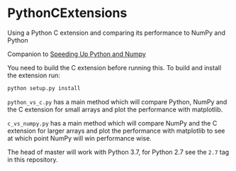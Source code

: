 # PythonCExtensions
Using a Python C extension and comparing its performance to NumPy and Python

Companion to [Speeding Up Python and Numpy](https://medium.com/coding-with-clarity/speeding-up-python-and-numpy-c-ing-the-way-3b9658ed78f4)

You need to build the C extension before running this. To build and install the extension run:

```python
python setup.py install
```

`python_vs_c.py` has a main method which will compare Python, NumPy and the C extension for small arrays and plot the performance with matplotlib.

`c_vs_numpy.py` has a main method which will compare NumPy and the C extension for larger arrays and plot the performance with matplotlib to see at which point NumPy will win performance wise.

The head of master will work with Python 3.7, for Python 2.7 see the `2.7` tag in this repository.
